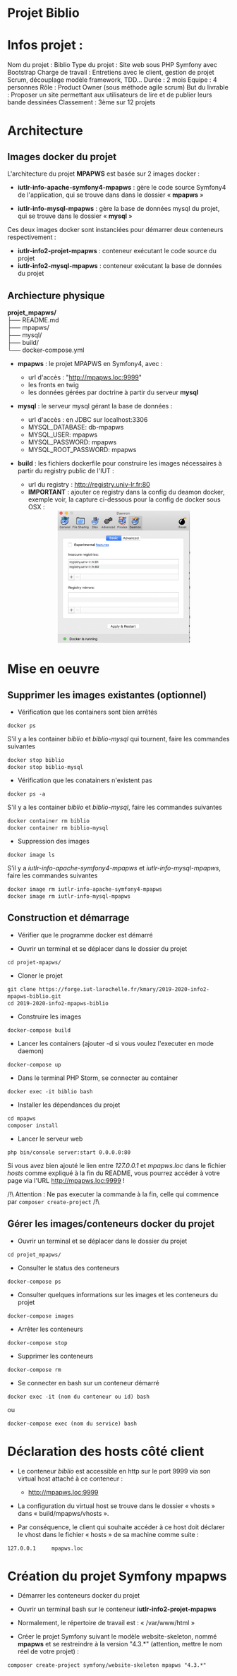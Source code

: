 **Projet Biblio**
=====================

# Infos projet :
Nom du projet : Biblio
Type du projet : Site web sous PHP Symfony avec Bootstrap
Charge de travail : Entretiens avec le client, gestion de projet Scrum, découplage modèle framework, TDD...
Durée : 2 mois
Equipe : 4 personnes
Rôle : Product Owner (sous méthode agile scrum)
But du livrable : Proposer un site permettant aux utilisateurs de lire et de publier leurs bande dessinées
Classement : 3ème sur 12 projets



# Architecture

## Images docker du projet 

L'architecture du projet **MPAPWS** est basée sur 2 images docker :
* **iutlr-info-apache-symfony4-mpapws** : gère le code source Symfony4 de l'application, qui se trouve dans dans le dossier « **mpapws** »

* **iutlr-info-mysql-mpapws** : gère la base de données mysql du projet, qui se trouve dans le dossier « **mysql** »

Ces deux images docker sont instanciées pour démarrer deux conteneurs respectivement :    
* **iutlr-info2-projet-mpapws** : conteneur exécutant le code source du projet  
* **iutlr-info2-mysql-mpapws** : conteneur exécutant la base de données du projet 

## Archiecture physique 

**projet_mpapws/**  
├── README.md     
├── mpapws/     
├── mysql/   
├── build/  
└── docker-compose.yml  

* **mpapws** : le projet MPAPWS en Symfony4, avec :
    * url d'accès : "http://mpapws.loc:9999" 
    * les fronts en twig
    * les données gérées par doctrine à partir du serveur **mysql**

* **mysql** : le serveur mysql gérant la base de données : 
    * url d'accès : en JDBC sur localhost:3306
    * MYSQL_DATABASE: db-mpapws
    * MYSQL_USER: mpapws
    * MYSQL_PASSWORD: mpapws
    * MYSQL_ROOT_PASSWORD: mpapws

* **build** : les fichiers dockerfile pour construire les images nécessaires à partir du registry public de l'IUT : 
    * url du registry : http://registry.univ-lr.fr:80 
    * **IMPORTANT** : ajouter ce registry dans la config du deamon docker, exemple voir, la capture ci-dessous pour la config de docker sous OSX : 
    <div align="center" ><img alt="config registry docker OSX" src="ressources/osx-docker-registry-config.png" width="300" height="300" /></div>

# Mise en oeuvre

## Supprimer les images existantes (optionnel)

* Vérification que les containers sont bien arrêtés 
```
docker ps
```
S'il y a les container _biblio_ et _biblio-mysql_ qui tournent, faire les commandes suivantes
```
docker stop biblio
docker stop biblio-mysql
```

* Vérification que les conatainers n'existent pas
```
docker ps -a
```
S'il y a les container _biblio_ et _biblio-mysql_, faire les commandes suivantes
```
docker container rm biblio
docker container rm biblio-mysql
```

* Suppression des images
```
docker image ls
```
S’il y a _iutlr-info-apache-symfony4-mpapws_ et _iutlr-info-mysql-mpapws_, faire les commandes suivantes
```
docker image rm iutlr-info-apache-symfony4-mpapws
docker image rm iutlr-info-mysql-mpapws
```

## Construction et démarrage 

* Vérifier que le programme docker est démarré 

* Ouvrir un terminal et se déplacer dans le dossier du projet 
``` 
cd projet-mpapws/
```
* Cloner le projet
```
git clone https://forge.iut-larochelle.fr/kmary/2019-2020-info2-mpapws-biblio.git
cd 2019-2020-info2-mpapws-biblio
```

* Construire les images
```
docker-compose build
```

* Lancer les containers (ajouter -d si vous voulez l'executer en mode daemon)
```
docker-compose up
```

* Dans le terminal PHP Storm, se connecter au container
```
docker exec -it biblio bash
```

* Installer les dépendances du projet
```
cd mpapws
composer install
```

* Lancer le serveur web
```
php bin/console server:start 0.0.0.0:80
```

Si vous avez bien ajouté le lien entre _127.0.0.1_ et _mpapws.loc_ dans le fichier _hosts_ comme expliqué à la fin du README, vous pourrez accéder à votre page via l'URL http://mpapws.loc:9999 !

/!\ Attention : Ne pas executer la commande à la fin, celle qui commence par ```composer create-project``` /!\

## Gérer les images/conteneurs docker du projet 

* Ouvrir un terminal et se déplacer dans le dossier du projet 
``` 
cd projet_mpapws/
```

* Consulter le status des conteneurs
```
docker-compose ps 
```

* Consulter quelques informations sur les images et les conteneurs du projet
```
docker-compose images
```

* Arrêter les conteneurs
```
docker-compose stop 
```

* Supprimer les conteneurs
```
docker-compose rm 
```

* Se connecter en bash sur un conteneur démarré
```
docker exec -it (nom du conteneur ou id) bash 
```
ou 
```
docker-compose exec (nom du service) bash 
```

# Déclaration des hosts côté client

* Le conteneur _biblio_ est accessible en http sur le port 9999 via son virtual host attaché à ce conteneur :
    * http://mpapws.loc:9999 

* La configuration du virtual host se trouve dans le dossier « vhosts » dans « build/mpapws/vhosts ». 

* Par conséquence, le client qui souhaite accéder à ce host doit déclarer le vhost dans le fichier « hosts » de sa machine comme suite :
```
127.0.0.1     mpapws.loc
```

# Création du projet Symfony **mpapws**

* Démarrer les conteneurs docker du projet 

* Ouvrir un terminal bash sur le conteneur **iutlr-info2-projet-mpapws**

* Normalement, le répertoire de travail est : « /var/www/html »

* Créer le projet Symfony suivant le modèle website-skeleton, nommé **mpapws** et se restreindre à la version "4.3.*" (attention, mettre le nom réel de votre projet) : 

```
composer create-project symfony/website-skeleton mpapws "4.3.*"
```
